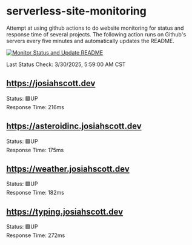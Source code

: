 # serverless-site-monitoring
Attempt at using github actions to do website monitoring for status and response time of several projects. The following action runs on Github's servers every five minutes and automatically updates the README.  

[![Monitor Status and Update README](https://github.com/JosiahSco/serverless-site-monitoring/actions/workflows/monitor.yaml/badge.svg)](https://github.com/JosiahSco/serverless-site-monitoring/actions/workflows/monitor.yaml)

Last Status Check: 3/30/2025, 5:59:00 AM CST

## https://josiahscott.dev
Status: 🟩UP  
Response Time: 216ms

## https://asteroidinc.josiahscott.dev
Status: 🟩UP  
Response Time: 175ms

## https://weather.josiahscott.dev
Status: 🟩UP  
Response Time: 182ms

## https://typing.josiahscott.dev
Status: 🟩UP  
Response Time: 272ms

